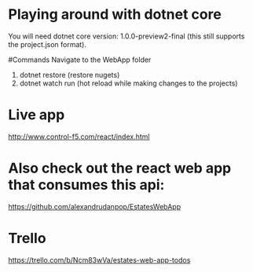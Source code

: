 # Playing around with dotnet core
You will need dotnet core version: 1.0.0-preview2-final  (this still supports the project.json format).

#Commands
Navigate to the WebApp folder 
1) dotnet restore (restore nugets)
2) dotnet watch run (hot reload while making changes to the projects)

# Live app
http://www.control-f5.com/react/index.html

# Also check out the react web app that consumes this api:
https://github.com/alexandrudanpop/EstatesWebApp

# Trello
https://trello.com/b/Ncm83wVa/estates-web-app-todos
